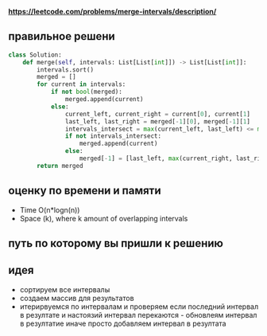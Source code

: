 **https://leetcode.com/problems/merge-intervals/description/**

## правильное решени
```python
class Solution:
    def merge(self, intervals: List[List[int]]) -> List[List[int]]:
        intervals.sort()
        merged = []
        for current in intervals:
            if not bool(merged):
                merged.append(current)
            else:
                current_left, current_right = current[0], current[1]
                last_left, last_right = merged[-1][0], merged[-1][1]
                intervals_intersect = max(current_left, last_left) <= min(current_right, last_right)
                if not intervals_intersect:
                    merged.append(current)
                else:
                    merged[-1] = [last_left, max(current_right, last_right)]
        return merged
```

## оценку по времени и памяти
- Time O(n*logn(n))
- Space (k), where k amount of overlapping intervals

## путь по которому вы пришли к решению


## идея
- сортируем все интервалы
- создаем массив для результатов
- итерирвуемся по интервалам и проверяем 
    если последний интервал в резултате и настоязий интервал перекаются - обновлеям интервал в резултатие
    иначе просто добавляем интервал в резултата 